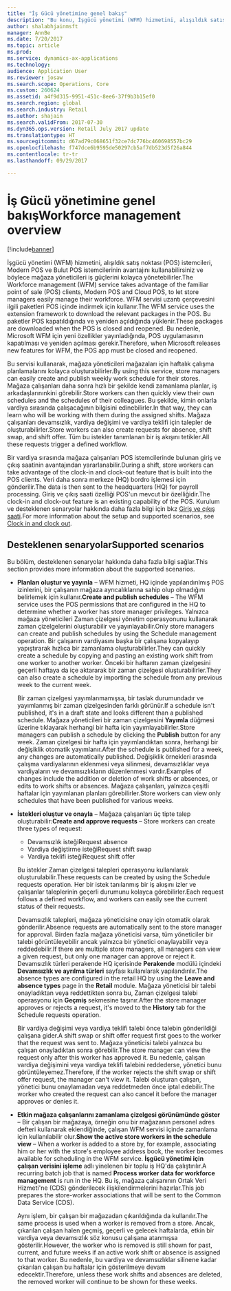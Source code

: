 ```yaml
---
title: "İş Gücü yönetimine genel bakış"
description: "Bu konu, İşgücü yönetimi (WFM) hizmetini, alışıldık satış noktası (POS) istemcileri, Modern POS ve Bulut POS istemcilerinin avantajını nasıl kullanabileceğinizi ve böylece mağaza yöneticilerinin iş güçlerini nasıl kolayca yönetebileceklerini açıklar."
author: shalabhjainmsft
manager: AnnBe
ms.date: 7/20/2017
ms.topic: article
ms.prod: 
ms.service: dynamics-ax-applications
ms.technology: 
audience: Application User
ms.reviewer: josaw
ms.search.scope: Operations, Core
ms.custom: 260624
ms.assetid: a4f9d315-9951-451c-8ee6-37f9b3b15ef0
ms.search.region: global
ms.search.industry: Retail
ms.author: shajain
ms.search.validFrom: 2017-07-30
ms.dyn365.ops.version: Retail July 2017 update
ms.translationtype: HT
ms.sourcegitcommit: d67ad79c068651f32ce7dc776bc460698557bc29
ms.openlocfilehash: f747dce6b9595de50297cb5af7db523d5f26a844
ms.contentlocale: tr-tr
ms.lasthandoff: 09/29/2017

---
```


# <a name="workforce-management-overview"></a><span data-ttu-id="b0396-103">İş Gücü yönetimine genel bakış</span><span class="sxs-lookup"><span data-stu-id="b0396-103">Workforce management overview</span></span>

[!include[banner](includes/banner.md)]
    
<span data-ttu-id="b0396-104">İşgücü yönetimi (WFM) hizmetini, alışıldık satış noktası (POS) istemcileri, Modern POS ve Bulut POS istemcilerinin avantajını kullanabilirsiniz ve böylece mağaza yöneticileri iş güçlerini kolayca yönetebilirler.</span><span class="sxs-lookup"><span data-stu-id="b0396-104">The Workforce management (WFM) service takes advantage of the familiar point of sale (POS) clients, Modern POS and Cloud POS, to let store managers easily manage their workforce.</span></span> <span data-ttu-id="b0396-105">WFM servisi uzantı çerçevesini ilgili paketleri POS içinde indirmek için kullanır.</span><span class="sxs-lookup"><span data-stu-id="b0396-105">The WFM service uses the extension framework to download the relevant packages in the POS.</span></span> <span data-ttu-id="b0396-106">Bu paketler POS kapatıldığında ve yeniden açıldığında yüklenir.</span><span class="sxs-lookup"><span data-stu-id="b0396-106">These packages are downloaded when the POS is closed and reopened.</span></span> <span data-ttu-id="b0396-107">Bu nedenle, Microsoft WFM için yeni özellikler yayınladığında, POS uygulamasının kapatılması ve yeniden açılması gerekir.</span><span class="sxs-lookup"><span data-stu-id="b0396-107">Therefore, when Microsoft releases new features for WFM, the POS app must be closed and reopened.</span></span>

<span data-ttu-id="b0396-108">Bu servisi kullanarak, mağaza yöneticileri mağazaları için haftalık çalışma planlamalarını kolayca oluşturabilirler.</span><span class="sxs-lookup"><span data-stu-id="b0396-108">By using this service, store managers can easily create and publish weekly work schedule for their stores.</span></span> <span data-ttu-id="b0396-109">Mağaza çalışanları daha sonra hızlı bir şekilde kendi zamanlama planlar, iş arkadaşlarınınkini görebilir.</span><span class="sxs-lookup"><span data-stu-id="b0396-109">Store workers can then quickly view their own schedules and the schedules of their colleagues.</span></span> <span data-ttu-id="b0396-110">Bu şekilde, kimin onlarla vardiya sırasında çalışacağının bilgisini edinebilirler.</span><span class="sxs-lookup"><span data-stu-id="b0396-110">In that way, they can learn who will be working with them during the assigned shifts.</span></span> <span data-ttu-id="b0396-111">Mağaza çalışanları devamsızlık, vardiya değişimi ve vardiya teklifi için talepler de oluşturabilirler.</span><span class="sxs-lookup"><span data-stu-id="b0396-111">Store workers can also create requests for absence, shift swap, and shift offer.</span></span> <span data-ttu-id="b0396-112">Tüm bu istekler tanımlanan bir iş akışını tetikler.</span><span class="sxs-lookup"><span data-stu-id="b0396-112">All these requests trigger a defined workflow.</span></span>

<span data-ttu-id="b0396-113">Bir vardiya sırasında mağaza çalışanları POS istemcilerinde bulunan giriş ve çıkış saatinin avantajından yararlanabilir.</span><span class="sxs-lookup"><span data-stu-id="b0396-113">During a shift, store workers can take advantage of the clock-in and clock-out feature that is built into the POS clients.</span></span> <span data-ttu-id="b0396-114">Veri daha sonra merkeze (HQ) bordro işlemesi için gönderilir.</span><span class="sxs-lookup"><span data-stu-id="b0396-114">The data is then sent to the headquarters (HQ) for payroll processing.</span></span> <span data-ttu-id="b0396-115">Giriş ve çıkış saati özelliği POS'un mevcut bir özelliğidir.</span><span class="sxs-lookup"><span data-stu-id="b0396-115">The clock-in and clock-out feature is an existing capability of the POS.</span></span> <span data-ttu-id="b0396-116">Kurulum ve desteklenen senaryolar hakkında daha fazla bilgi için bkz [Giriş ve çıkış saati](retail-time-attendance.md).</span><span class="sxs-lookup"><span data-stu-id="b0396-116">For more information about the setup and supported scenarios, see [Clock in and clock out](retail-time-attendance.md).</span></span>

## <a name="supported-scenarios"></a><span data-ttu-id="b0396-117">Desteklenen senaryolar</span><span class="sxs-lookup"><span data-stu-id="b0396-117">Supported scenarios</span></span>
<span data-ttu-id="b0396-118">Bu bölüm, desteklenen senaryolar hakkında daha fazla bilgi sağlar.</span><span class="sxs-lookup"><span data-stu-id="b0396-118">This section provides more information about the supported scenarios.</span></span>

- <span data-ttu-id="b0396-119">**Planları oluştur ve yayınla** – WFM hizmeti, HQ içinde yapılandırılmış POS izinlerini, bir çalışanın mağaza ayrıcalıklarına sahip olup olmadığını belirlemek için kullanır.</span><span class="sxs-lookup"><span data-stu-id="b0396-119">**Create and publish schedules** – The WFM service uses the POS permissions that are configured in the HQ to determine whether a worker has store manager privileges.</span></span> <span data-ttu-id="b0396-120">Yalnızca mağaza yöneticileri Zaman çizelgesi yönetim operasyonunu kullanarak zaman çizelgelerini oluşturabilir ve yayınlayabilir.</span><span class="sxs-lookup"><span data-stu-id="b0396-120">Only store managers can create and publish schedules by using the Schedule management operation.</span></span> <span data-ttu-id="b0396-121">Bir çalışanın vardiyasını başka bir çalışana kopyalayıp yapıştırarak hızlıca bir zamanlama oluşturabilirler.</span><span class="sxs-lookup"><span data-stu-id="b0396-121">They can quickly create a schedule by copying and pasting an existing work shift from one worker to another worker.</span></span> <span data-ttu-id="b0396-122">Önceki bir haftanın zaman çizelgesini geçerli haftaya da içe aktararak bir zaman çizelgesi oluşturabilirler.</span><span class="sxs-lookup"><span data-stu-id="b0396-122">They can also create a schedule by importing the schedule from any previous week to the current week.</span></span>

    <span data-ttu-id="b0396-123">Bir zaman çizelgesi yayımlanmamışsa, bir taslak durumundadır ve yayımlanmış bir zaman çizelgesinden farklı görünür.</span><span class="sxs-lookup"><span data-stu-id="b0396-123">If a schedule isn't published, it's in a draft state and looks different than a published schedule.</span></span> <span data-ttu-id="b0396-124">Mağaza yöneticileri bir zaman çizelgesini **Yayımla** düğmesi üzerine tıklayarak herhangi bir hafta için yayımlayabilirler.</span><span class="sxs-lookup"><span data-stu-id="b0396-124">Store managers can publish a schedule by clicking the **Publish** button for any week.</span></span> <span data-ttu-id="b0396-125">Zaman çizelgesi bir hafta için yayımlandıktan sonra, herhangi bir değişiklik otomatik yayımlanır.</span><span class="sxs-lookup"><span data-stu-id="b0396-125">After the schedule is published for a week, any changes are automatically published.</span></span> <span data-ttu-id="b0396-126">Değişiklik örnekleri arasında çalışma vardiyalarının eklenmesi veya silinmesi, devamsızlıklar veya vardiyaların ve devamsızlıkların düzenlenmesi vardır.</span><span class="sxs-lookup"><span data-stu-id="b0396-126">Examples of changes include the addition or deletion of work shifts or absences, or edits to work shifts or absences.</span></span> <span data-ttu-id="b0396-127">Mağaza çalışanları, yalnızca çeşitli haftalar için yayımlanan planları görebilirler.</span><span class="sxs-lookup"><span data-stu-id="b0396-127">Store workers can view only schedules that have been published for various weeks.</span></span>
    
- <span data-ttu-id="b0396-128">**İstekleri oluştur ve onayla** – Mağaza çalışanları üç tipte talep oluşturabilir:</span><span class="sxs-lookup"><span data-stu-id="b0396-128">**Create and approve requests** – Store workers can create three types of request:</span></span>

    - <span data-ttu-id="b0396-129">Devamsızlık isteği</span><span class="sxs-lookup"><span data-stu-id="b0396-129">Request absence</span></span>
    - <span data-ttu-id="b0396-130">Vardiya değiştirme isteği</span><span class="sxs-lookup"><span data-stu-id="b0396-130">Request shift swap</span></span>
    - <span data-ttu-id="b0396-131">Vardiya teklifi isteği</span><span class="sxs-lookup"><span data-stu-id="b0396-131">Request shift offer</span></span>

    <span data-ttu-id="b0396-132">Bu istekler Zaman çizelgesi talepleri operasyonu kullanılarak oluşturulabilir.</span><span class="sxs-lookup"><span data-stu-id="b0396-132">These requests can be created by using the Schedule requests operation.</span></span> <span data-ttu-id="b0396-133">Her bir istek tanılanmış bir iş akışını izler ve çalışanlar taleplerinin geçerli durumunu kolayca görebilirler.</span><span class="sxs-lookup"><span data-stu-id="b0396-133">Each request follows a defined workflow, and workers can easily see the current status of their requests.</span></span>
    
    <span data-ttu-id="b0396-134">Devamsızlık talepleri, mağaza yöneticisine onay için otomatik olarak gönderilir.</span><span class="sxs-lookup"><span data-stu-id="b0396-134">Absence requests are automatically sent to the store manager for approval.</span></span> <span data-ttu-id="b0396-135">Birden fazla mağaza yöneticisi varsa, tüm yöneticiler bir talebi görüntüleyebilir ancak yalnızca bir yönetici onaylayabilir veya reddedebilir.</span><span class="sxs-lookup"><span data-stu-id="b0396-135">If there are multiple store managers, all managers can view a given request, but only one manager can approve or reject it.</span></span> <span data-ttu-id="b0396-136">Devamsızlık türleri perakende HQ içerisinde **Perakende** modülü içindeki **Devamsızlık ve ayrılma türleri** sayfası kullanılarak yapılandırılır.</span><span class="sxs-lookup"><span data-stu-id="b0396-136">The absence types are configured in the retail HQ by using the **Leave and absence types** page in the **Retail** module.</span></span> <span data-ttu-id="b0396-137">Mağaza yöneticisi bir talebi onayladıktan veya reddettikten sonra bu, Zaman çizelgesi talebi operasyonu için **Geçmiş** sekmesine taşınır.</span><span class="sxs-lookup"><span data-stu-id="b0396-137">After the store manager approves or rejects a request, it's moved to the **History** tab for the Schedule requests operation.</span></span>
    
    <span data-ttu-id="b0396-138">Bir vardiya değişimi veya vardiya teklifi talebi önce talebin gönderildiği çalışana gider.</span><span class="sxs-lookup"><span data-stu-id="b0396-138">A shift swap or shift offer request first goes to the worker that the request was sent to.</span></span> <span data-ttu-id="b0396-139">Mağaza yöneticisi talebi yalnızca bu çalışan onayladıktan sonra görebilir.</span><span class="sxs-lookup"><span data-stu-id="b0396-139">The store manager can view the request only after this worker has approved it.</span></span> <span data-ttu-id="b0396-140">Bu nedenle, çalışan vardiya değişimini veya vardiya teklifi talebini reddederse, yönetici bunu görüntüleyemez.</span><span class="sxs-lookup"><span data-stu-id="b0396-140">Therefore, if the worker rejects the shift swap or shift offer request, the manager can't view it.</span></span> <span data-ttu-id="b0396-141">Talebi oluşturan çalışan, yönetici bunu onaylamadan veya reddetmeden önce iptal edebilir.</span><span class="sxs-lookup"><span data-stu-id="b0396-141">The worker who created the request can also cancel it before the manager approves or denies it.</span></span>

- <span data-ttu-id="b0396-142">**Etkin mağaza çalışanlarını zamanlama çizelgesi görünümünde göster** – Bir çalışan bir mağazaya, örneğin onu bir mağazanın personel adres defteri kullanarak eklendiğinde, çalışan WFM servisi içinde zamanlama için kullanılabilir olur.</span><span class="sxs-lookup"><span data-stu-id="b0396-142">**Show the active store workers in the schedule view** – When a worker is added to a store by, for example, associating him or her with the store's employee address book, the worker becomes available for scheduling in the WFM service.</span></span> <span data-ttu-id="b0396-143">**İşgücü yönetimi için çalışan verisini işleme** adlı yinelenen bir toplu iş HQ'da çalıştırılır.</span><span class="sxs-lookup"><span data-stu-id="b0396-143">A recurring batch job that is named **Process worker data for workforce management** is run in the HQ.</span></span> <span data-ttu-id="b0396-144">Bu iş, mağaza çalışanının Ortak Veri Hizmeti'ne (CDS) gönderilecek ilişkilendirmelerini hazırlar.</span><span class="sxs-lookup"><span data-stu-id="b0396-144">This job prepares the store-worker associations that will be sent to the Common Data Service (CDS).</span></span>

    <span data-ttu-id="b0396-145">Aynı işlem, bir çalışan bir mağazadan çıkarıldığında da kullanılır.</span><span class="sxs-lookup"><span data-stu-id="b0396-145">The same process is used when a worker is removed from a store.</span></span> <span data-ttu-id="b0396-146">Ancak, çıkarılan çalışan halen geçmiş, geçerli ve gelecek haftalarda, etkin bir vardiya veya devamsızlık söz konusu çalışana atanmışsa gösterilir.</span><span class="sxs-lookup"><span data-stu-id="b0396-146">However, the worker who is removed is still shown for past, current, and future weeks if an active work shift or absence is assigned to that worker.</span></span> <span data-ttu-id="b0396-147">Bu nedenle, bu vardiya ve devamsızlıklar silinene kadar çıkarılan çalışan bu haftalar için gösterilmeye devam edecektir.</span><span class="sxs-lookup"><span data-stu-id="b0396-147">Therefore, unless these work shifts and absences are deleted, the removed worker will continue to be shown for these weeks.</span></span>

